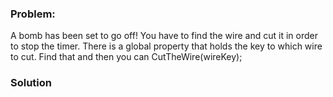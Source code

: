 ### Problem:
<p>A bomb has been set to go off! You have to find the wire and cut it in order to stop the timer.  There is a global property that holds the key to which wire to cut. Find that and then you can CutTheWire(wireKey);</p>

### Solution